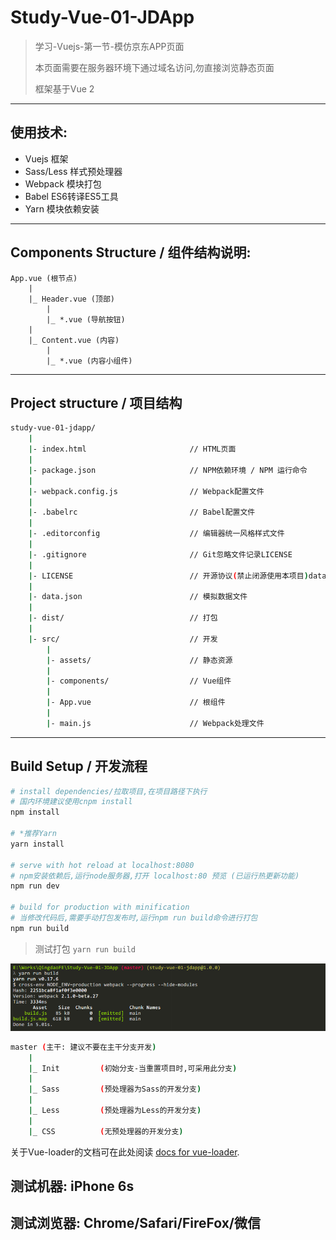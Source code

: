 # Study-Vue-01-JDApp

> 学习-Vuejs-第一节-模仿京东APP页面
>
> 本页面需要在服务器环境下通过域名访问,勿直接浏览静态页面
>
> 框架基于Vue 2

***
## 使用技术:
* Vuejs             框架
* Sass/Less         样式预处理器
* Webpack           模块打包
* Babel             ES6转译ES5工具
* Yarn              模块依赖安装

***

## Components Structure / 组件结构说明:
```
App.vue (根节点)
    |
    |_ Header.vue (顶部)
        |
        |_ *.vue (导航按钮)
    |
    |_ Content.vue (内容)
        |
        |_ *.vue (内容小组件)

```

***

## Project structure / 项目结构
```bash
study-vue-01-jdapp/
    |
    |- index.html                       // HTML页面
    |
    |- package.json                     // NPM依赖环境 / NPM 运行命令
    |
    |- webpack.config.js                // Webpack配置文件
    |
    |- .babelrc                         // Babel配置文件
    |
    |- .editorconfig                    // 编辑器统一风格样式文件
    |
    |- .gitignore                       // Git忽略文件记录LICENSE
    |
    |- LICENSE                          // 开源协议(禁止闭源使用本项目)data.json
    |
    |- data.json                        // 模拟数据文件
    |
    |- dist/                            // 打包
    |
    |- src/                             // 开发
        |
        |- assets/                      // 静态资源
        |
        |- components/                  // Vue组件
        |
        |- App.vue                      // 根组件
        |
        |- main.js                      // Webpack处理文件
```

***

## Build Setup / 开发流程

``` bash
# install dependencies/拉取项目,在项目路径下执行
# 国内环境建议使用cnpm install
npm install

# *推荐Yarn
yarn install

# serve with hot reload at localhost:8080
# npm安装依赖后,运行node服务器,打开 localhost:80 预览 (已运行热更新功能)
npm run dev

# build for production with minification
# 当修改代码后,需要手动打包发布时,运行npm run build命令进行打包
npm run build
```

> 测试打包 `yarn run build`

![](./MarkdownImg/OK.png)

```bash
master (主干: 建议不要在主干分支开发)
    |
    |_ Init         (初始分支-当重置项目时,可采用此分支)
    |
    |_ Sass         (预处理器为Sass的开发分支)
    |
    |_ Less         (预处理器为Less的开发分支)
    |
    |_ CSS          (无预处理器的开发分支)

```

关于Vue-loader的文档可在此处阅读 [docs for vue-loader](http://vuejs.github.io/vue-loader).

## 测试机器: iPhone 6s

## 测试浏览器: Chrome/Safari/FireFox/微信

